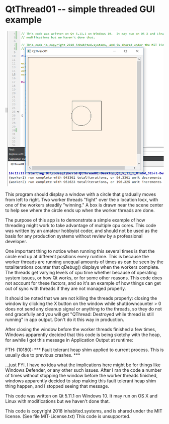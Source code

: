 # QtThread01 -- simple threaded GUI example

![QtThread01](/QtThread01.png)

This program should display a window with a circle that gradually moves
from left to right.  Two worker threads "fight" over the x location locx, with
one of the workers steadily "winning."  A box is drawn near the scene center to help
see where the circle ends up when the worker threads are done.

The purpose of this app is to demonstrate a simple example of how threading might
work to take advantage of multiple cpu cores.  This code was written by an amateur
hobbyist coder, and should not be used as the basis for any production systems without
review by a professional developer.

One important thing to notice when running this several times is that the circle
end up at different positions every runtime.  This is because the worker
threads are running unequal amounts of times as can be seen by the totaliterations
counter that qDebug() displays when the workers complete.  The threads get varying levels of
cpu time whether because of operating system issues, or how Qt works, or for some other
reasons.  This code does not account for these factors, and so it's an example of how
things can get out of sync with threads if they are not managed properly.

It should be noted that we are not killing the threads properly: closing the window
by clicking the X button on the window while shutdowncounter > 0 does
not send any cleanup signal or anything to the threads, so they do not end gracefully
and you will get "QThread: Destroyed while thread is still running" in app output.
Don't do it this way in production.

After closing the window before the worker threads finished a few times, Windows apparently
decided that this code is being sketchy with the heap, for awhile I got this message in
Application Output at runtime:

FTH: (10180): *** Fault tolerant heap shim applied to current process. This is usually due to previous crashes. ***

...just FYI.  I have no idea what the implications here might be for things like Windows Defender, or
any other such issues.  After I ran the code a number of times without stopping the window
before the worker threads finished, windows apparently decided to stop making this fault
tolerant heap shim thing happen, and I stopped seeing that message.

This code was written on Qt 5.11.1 on Windows 10.  It may run on OS X and Linux with
modifications but we haven't done that.

This code is copyright 2018 inhabited.systems, and is shared under the MIT license.
(See file MIT-License.txt)  This code is unsupported.
